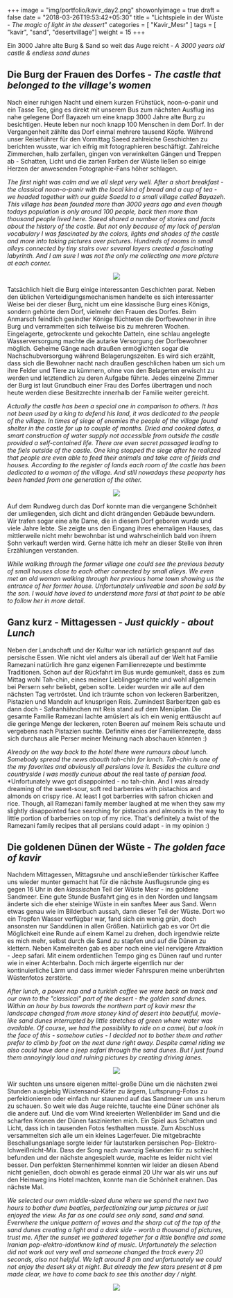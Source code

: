 +++
image = "img/portfolio/kavir_day2.png"
showonlyimage = true
draft = false
date = "2018-03-26T19:53:42+05:30"
title = "Lichtspiele in der Wüste - *The magic of light in the dessert*"
categories = [ "Kavir_Mesr" ]
tags = [ "kavir", "sand", "desertvillage"]
weight = 15
+++

Ein 3000 Jahre alte Burg & Sand so weit das Auge reicht - *A 3000 years old castle & endless sand dunes*
<!--more-->


## Die Burg der Frauen des Dorfes - *The castle that belonged to the village's women*

Nach einer ruhigen Nacht und einem kurzen Frühstück, noon-o-panir und ein Tasse Tee, ging es direkt mit unserem Bus zum nächsten Ausflug ins nahe gelegene Dorf Bayazeh um eine knapp 3000 Jahre alte Burg zu besichtigen. Heute leben nur noch knapp 100 Menschen in dem Dorf. In der Vergangenheit zählte das Dorf einmal mehrere tausend Köpfe. 
Während unser Reiseführer für den Vormittag Saeed zahlreiche Geschichten zu berichten wusste, war ich eifrig mit fotographieren beschäftigt. Zahlreiche Zimmerchen, halb zerfallen, gingen von verwinkelten Gängen und Treppen ab - Schatten, Licht und die zarten Farben der Wüste ließen so einige Herzen der anwesenden Fotographie-Fans höher schlagen.

*The first night was calm and we all slept very well. After a short breakfast - the classical noon-o-panir with the local kind of bread and a cup of tea - we headed together with our guide Saedd to a small village called Bayazeh. This village has been founded more than 3000 years ago and even though todays population is only around 100 people, back then more than thousand people lived here.*
*Saeed shared a number of stories and facts about the history of the castle. But not only because of my lack of persian vocabulary I was fascinated by the colors, lights and shades of the castle and more into taking pictures over pictures. Hundreds of rooms in small alleys connected by tiny stairs over several layers created a fascinating labyrinth. And I am sure I was not the only me collecting one more picture at each corner.*

<p align="center">
  <img src="/img/portfolio/castle_C1.png">
</p>

Tatsächlich hielt die Burg einige interessanten Geschichten parat. Neben den üblichen Verteidigungsmechanismen handelte es sich interessanter Weise bei der dieser Burg, nicht um eine klassische Burg eines Königs, sondern gehörte dem Dorf, vielmehr den Frauen des Dorfes. Beim Anmarsch feindlich gesindter Könige flüchteten die Dorfbewohner in ihre Burg und verrammelten sich teilweise bis zu mehreren Wochen.  Eingelagerte, getrockente und gekochte Datteln, eine schlau angelegte Wasserversorgung machte die autarke Versorgung der Dorfbewohner möglich. Geheime Gänge nach draußen ermöglichten sogar die Nachschubversorgung während Belagerungszeiten. Es wird sich erzählt, dass sich die Bewohner nacht nach draußen geschlichen haben um sich um ihre Felder und Tiere zu kümmern, ohne von den Belagerten erwischt zu werden und letztendlich zu deren Aufgabe führte. Jedes einzelne Zimmer der Burg ist laut Grundbuch einer Frau des Dorfes übertragen und noch heute werden diese Besitzrechte innerhalb der Familie weiter gereicht.

*Actually the castle has been a special one in comparison to others. It has not been used by a king to defend his land, it was dedicated to the people of the village. In times of siege of enemies the people of the village found shelter in the castle for up to couple of months. Dried and cooked dates, a smart construction of water supply not accessible from outside the castle provided a self-contained life. There are even secret passaged leading to the fiels outside of the castle. One king stopped the siege after he realized that people are even able to feed their animals and take care of fields and houses.*
*According to the register of lands each room of the castle has been dedicated to a woman of the village. And still nowadays these peoperty has been handed from one generation of the other.*


<p align="center">
  <img src="/img/portfolio/castle_C2.png">
</p>


Auf dem Rundweg durch das Dorf konnte man die vergangene Schönheit der umliegenden, sich dicht and dicht drängenden Gebäude bewundern. Wir trafen sogar eine alte Dame, die in diesem Dorf geboren wurde und viele Jahre lebte. Sie zeigte uns den Eingang ihres ehemaligen Hauses, das mittlerweile nicht mehr bewohnbar ist und wahrscheinlich bald von ihrem Sohn verkauft werden wird. Gerne hätte ich mehr an dieser Stelle von ihren Erzählungen verstanden.

*While walking through the former village one could see the previous beauty of small houses close to each other connected by small alleys. We even met an old woman walking through her previous home town showing us the entrance of her former house. Unfortunately unliveable and soon be sold by the son. I would have loved to understand more farsi at that point to be able to follow her in more detail.*


## Ganz kurz - Mittagessen - *Just quickly - about Lunch*

Neben der Landschaft und der Kultur war ich natürlich gespannt auf das persische Essen. Wie nicht viel anders als überall auf der Welt hat Familie Ramezani natürlich ihre ganz eigenen Familienrezepte und bestimmte Traditionen. Schon auf der Rückfahrt im Bus wurde gemunkelt, dass es zum Mittag wohl Tah-chin, eines meiner Lieblingsgerichte und wohl allgemein bei Persern sehr beliebt, geben sollte. 
Leider wurden wir alle auf den nächsten Tag vertröstet. Und ich träumte schon von leckeren Barberitzen, Pistazien und Mandeln auf knusprigen Reis. 
Zumindest Barberitzen gab es dann doch - Safranhähnchen mit Reis stand auf dem Menüplan. Die gesamte Familie Ramezani lachte amüsiert als ich ein wenig enttäuscht auf die geringe Menge der leckeren, roten Beeren auf meinem Reis schaute und vergebens nach Pistazien suchte. Definitiv eines der Familienrezepte, dass sich durchaus alle Perser meiner Meinung nach abschauen könnten :)

*Already on the way back to the hotel there were rumours about lunch. Somebody spread the news abouth tah-chin for lunch. Tah-chin is one of the my favorites and obviously all persians love it. Besides the culture and countryside I was mostly curious about the* real taste *of persian food*.
*Unfortunately wwe got disappointed - no tah-chin. And I was already dreaming of the sweet-sour, soft red barberries with pistachios and almonds on crispy rice. At least I got barberries with safron chicken and rice. Though, all Ramezani family member laughed at me when they saw my slightly disappointed face searching for pistacios and almonds in the way to little portion of barberries on top of my rice. That's definitely a twist of the Ramezani family recipes that all persians could adapt - in my opinion :) 

## Die goldenen Dünen der Wüste - *The golden face of kavir*

Nachdem Mittagessen, Mittagsruhe und anschließender türkischer Kaffee uns wieder munter gemacht hat für die nächste Ausflugsrunde ging es gegen 16 Uhr in den *klassischen* Teil der Wüste Mesr - ins goldene Sandmeer.
Eine gute Stunde Busfahrt ging es in den Norden und langsam änderte sich die eher steinige Wüste in ein sanftes Meer aus Sand. Wenn etwas genau wie im Bilderbuch aussah, dann dieser Teil der Wüste. Dort wo ein Tropfen Wasser verfügbar war, fand sich ein wenig grün, doch ansonsten nur Sanddünen in allen Größen. Natürlich gab es vor Ort die Möglichkeit eine Runde auf einem Kamel zu drehen, doch irgendwie reizte es mich mehr, selbst durch die Sand zu stapfen und auf die Dünen zu klettern. Neben Kamelreiten gab es aber noch eine viel nervigere Attraktion - Jeep safari. Mit einem ordentlichen Tempo ging es Dünen rauf und runter wie in einer Achterbahn. Doch mich ärgerte eigentlich nur der kontinuierliche Lärm und dass immer wieder Fahrspuren meine unberührten Wüstenfotos zerstörte.

*After lunch, a power nap and a turkish coffee we were back on track and our own to the "classical" part of the desert - the golden sand dunes.*
*Within an hour by bus towards the northern part of kavir mesr the landscape changed from more stoney kind of desert into beautiful, movie-like sand dunes interrupted by little stretches of green where water was available. Of course, we had the possibility to ride on a camel, but a look in the face of this - somehow cuties - I decided not to bother them and rather prefer to climb by foot on the next dune right away. Despite camel riding we also could have done a jeep safari through the sand dunes. But I just found them annoyingly loud and ruining pictures by creating driving lanes.*

<p align="center">
  <img src="/img/portfolio/mezr_01.png">
</p>

Wir suchten uns unsere eigenen mittel-große Düne um die nächsten zwei Stunden ausgiebig Wüstensand-Käfer zu ärgern, Luftsprung-Fotos zu perfektionieren oder einfach nur staunend auf das Sandmeer um uns herum zu schauen. So weit wie das Auge reichte, tauchte eine Düner schöner als die andere auf. Und die vom Wind kreeierten Wellenbilder im Sand und die scharfen Kronen der Dünen faszinierten mich. Ein Spiel aus Schatten und Licht, dass ich in tausenden Fotos festhalten musste.
Zum Abschluss versammelten sich alle um ein kleines Lagerfeuer. Die mitgebrachte Beschallungsanlage sorgte leider für lautstarken persischen Pop-Elektro-Ichweißnicht-Mix. Dass der Song nach zwanzig Sekunden für zu schlecht befunden und der nächste angespielt wurde, machte es leider nicht viel besser.
Den perfekten Sternenhimmel konnten wir leider an diesen Abend nicht genießen, doch obwohl es gerade einmal 20 Uhr war als wir uns auf den Heimweg ins Hotel machten, konnte man die Schönheit erahnen. Das nächste Mal.

*We selected our own middle-sized dune where we spend the next two hours to bother dune beatles, perfectionizing our jump pictures or just enjoyed the view. As far as one could see only sand, sand and sand. Everwhere the unique pattern of waves and the sharp cut of the top of the sand dunes creating a light and a dark side - worth a thousand of pictures, trust me.*
*After the sunset we gathered together for a little bonifire and some Iranian pop-elektro-idontknow kind of music. Unfortunately the selection did not work out very well and someone changed the track every 20 seconds, also not helpful.*
*We left around 8 pm and unfortunately we could not enjoy the desert sky at night. But already the few stars present at 8 pm made clear, we have to come back to see this another day / night.*

<p align="center">
  <img src="/img/portfolio/hand_full_of_sun.png">
</p>


